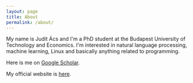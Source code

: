 ```yaml
---
layout: page
title: About
permalink: /about/
---
```


My name is Judit Ács and I'm a PhD student at the Budapest University of Technology and Economics.
I'm interested in natural language processing, machine learning, Linux and basically anything related to programming.

Here is me on [Google Scholar](https://scholar.google.hu/citations?user=rIStlyMAAAAJ&hl=en).


My official website is [here](http://avalon.aut.bme.hu/~judit/).
